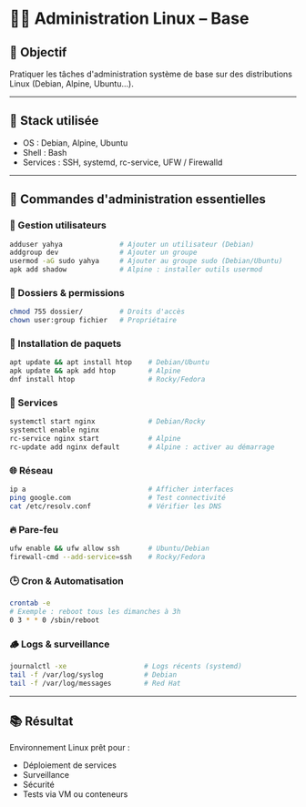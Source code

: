 # 🧑‍💻 Administration Linux – Base

## 📌 Objectif
Pratiquer les tâches d'administration système de base sur des distributions Linux (Debian, Alpine, Ubuntu...).

---

## 🧰 Stack utilisée

- OS : Debian, Alpine, Ubuntu
- Shell : Bash
- Services : SSH, systemd, rc-service, UFW / Firewalld

---

## 🔧 Commandes d'administration essentielles

### 👤 Gestion utilisateurs
```bash
adduser yahya              # Ajouter un utilisateur (Debian)
addgroup dev               # Ajouter un groupe
usermod -aG sudo yahya     # Ajouter au groupe sudo (Debian/Ubuntu)
apk add shadow             # Alpine : installer outils usermod
```

### 📁 Dossiers & permissions
```bash
chmod 755 dossier/         # Droits d'accès
chown user:group fichier   # Propriétaire
```

### 🧩 Installation de paquets
```bash
apt update && apt install htop    # Debian/Ubuntu
apk update && apk add htop        # Alpine
dnf install htop                  # Rocky/Fedora
```

### 🚀 Services
```bash
systemctl start nginx             # Debian/Rocky
systemctl enable nginx
rc-service nginx start            # Alpine
rc-update add nginx default       # Alpine : activer au démarrage
```

### 🌐 Réseau
```bash
ip a                              # Afficher interfaces
ping google.com                   # Test connectivité
cat /etc/resolv.conf              # Vérifier les DNS
```

### 🔥 Pare-feu
```bash
ufw enable && ufw allow ssh       # Ubuntu/Debian
firewall-cmd --add-service=ssh    # Rocky/Fedora
```

### 🕒 Cron & Automatisation
```bash
crontab -e
# Exemple : reboot tous les dimanches à 3h
0 3 * * 0 /sbin/reboot
```

### 🪵 Logs & surveillance
```bash
journalctl -xe                   # Logs récents (systemd)
tail -f /var/log/syslog          # Debian
tail -f /var/log/messages        # Red Hat
```

---

## 📚 Résultat
Environnement Linux prêt pour :
- Déploiement de services
- Surveillance
- Sécurité
- Tests via VM ou conteneurs
